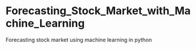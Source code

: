 # Forecasting_Stock_Market_with_Machine_Learning
Forecasting stock market using machine learning in python
